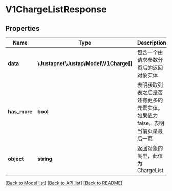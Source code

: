 # V1ChargeListResponse

## Properties
Name | Type | Description | Notes
------------ | ------------- | ------------- | -------------
**data** | [**\Justapnet\Justap\Model\V1Charge[]**](V1Charge.md) | 包含一个由请求参数分页后的返回对象实体 | [optional] 
**has_more** | **bool** | 表明获取列表之后是否还有更多的元素实体。如果值为 false，表明当前页是最后一页 | [default to false]
**object** | **string** | 返回对象的类型，此值为 ChargeList | [optional] 

[[Back to Model list]](../README.md#documentation-for-models) [[Back to API list]](../README.md#documentation-for-api-endpoints) [[Back to README]](../README.md)


